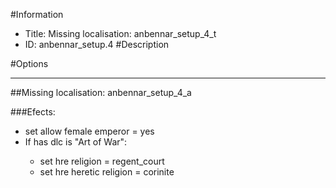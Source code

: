 #Information
 - Title: Missing localisation: anbennar_setup_4_t
 - ID: anbennar_setup.4
#Description

#Options

___
##Missing localisation: anbennar_setup_4_a

###Efects:<ul><li>set allow female emperor = yes</li><li>If has dlc is "Art of War":</li><ul><li>set hre religion = regent_court</li><li>set hre heretic religion = corinite</li></ul></ul>
